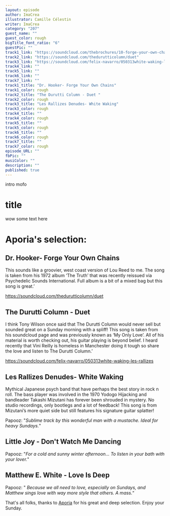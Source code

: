 ```yaml
---
layout: episode
author: ImaCrea
illustrator: Camille Célestin
writer: ImaCrea
category: "207"
guest_name: ""
guest_color: rough
bigTitle_font_ratio: "6"
guestPic: ""
track1_link: "https://soundcloud.com/thebrochures/10-forge-your-own-chains-d-r"
track2_link: "https://soundcloud.com/thedurutticolumn/duet"
track3_link: "https://soundcloud.com/felix-navarro/050313white-waking-les-rallizes"
track4_link: ""
track5_link: ""
track6_link: ""
track7_link: ""
track1_title: "Dr. Hooker- Forge Your Own Chains"
track1_color: rough
track2_title: "The Durutti Column - Duet "
track2_color: rough
track3_title: "Les Rallizes Denudes- White Waking"
track3_color: rough
track4_title: ""
track4_color: rough
track5_title: ""
track5_color: rough
track6_title: ""
track6_color: rough
track7_title: ""
track7_color: rough
episode_URL: ""
fbPic: ""
musiColor: ""
description: ""
published: true
---
```



<p id="introduction">intro mofo</p>

 

# title

wow some text here

 

# Aporia's selection:

## Dr. Hooker- Forge Your Own Chains

This sounds like a groovier, west coast version of Lou Reed to me. The song is taken from his 1972 album ‘The Truth’ that was recently reissued via Psychedelic Sounds International. Full album is a bit of a mixed bag but this song is great.’

https://soundcloud.com/thedurutticolumn/duet

## The Durutti Column - Duet 

I think Tony Wilson once said that The Durutti Column would never sell but sounded great on a Sunday morning with a spliff! This song is taken from his soundcloud page and was previously known as ‘My Only Love’. All of his material is worth checking out, his guitar playing is beyond belief. I heard recently that Vini Reilly is homeless in Manchester doing it tough so share the love and listen to The Durutti Column.’

https://soundcloud.com/felix-navarro/050313white-waking-les-rallizes

## Les Rallizes Denudes- White Waking

Mythical Japanese psych band that have perhaps the best story in rock n roll. The bass player was involved in the 1970 Yodogo Hijacking and bandleader Takashi Mizutani has forever been shrouded in mystery. No studio recordings, only bootlegs and a lot of feedback! This song is from Mizutani’s more quiet side but still features his signature guitar splatter!


Papooz: "_Sublime track by this wonderful man with a mustache. Ideal for heavy Sundays._"

 

## Little Joy - Don't Watch Me Dancing

Papooz: "_For a cold and sunny winter afternoon... To listen in your bath with your lover._"

 

## Matthew E. White - Love Is Deep

Papooz: " _Because we all need to love, especially on Sundays, and Matthew sings love with way more style that others. A mass._“

 

<p id="outroduction">

That's all folks, thanks to [Aporia](https://aporianz.bandcamp.com/) for his great and deep selection. Enjoy your Sunday.</p>

 